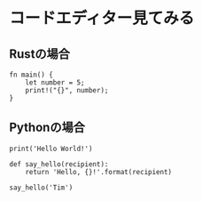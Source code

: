 # コードエディター見てみる
## Rustの場合
```rust,editable
fn main() {
    let number = 5;
    print!("{}", number);
}
```

## Pythonの場合
```python,editable
print('Hello World!')

def say_hello(recipient):
    return 'Hello, {}!'.format(recipient)

say_hello('Tim')
```
